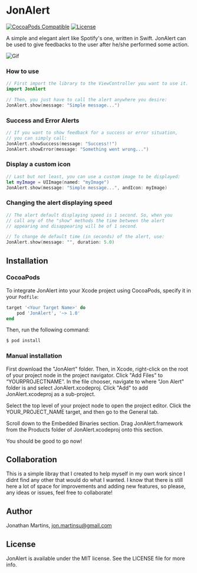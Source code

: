 JonAlert
===========
[![CocoaPods Compatible](https://img.shields.io/badge/pod-1.0.0-red.svg)](https://cocoapods.org/pods/JonAlert)
[![License](https://img.shields.io/badge/License-MIT-green.svg)](https://github.com/jonSurrey/JonAlert/blob/master/LICENSE)

A simple and elegant alert like Spotify's one, written in Swift. JonAlert can be used to give feedbacks to the user after he/she performed some action.

![Gif](https://thumbs.gfycat.com/MilkyCompleteIberianbarbel-small.gif)

### How to use

```swift
// First import the library to the ViewController you want to use it.
import JonAlert

// Then, you just have to call the alert anywhere you desire:
JonAlert.show(message: "Simple message...")
```

### Success and Error Alerts

```swift
// If you want to show feedback for a success or error situation, 
// you can simply call:
JonAlert.showSuccess(message: "Success!!")
JonAlert.showError(message: "Something went wrong...")
```

### Display a custom icon

```swift
// Last but not least, you can use a custom image to be displayed:
let myImage = UIImage(named: "myImage")
JonAlert.show(message: "Simple message...", andIcon: myImage)
```

### Changing the alert displaying speed

```swift
// The alert default displaying speed is 1 second. So, when you
// call any of the "show" methods the time between the alert 
// appearing and disappearing will be of 1 second. 

// To change de default time (in seconds) of the alert, use: 
JonAlert.show(message: "", duration: 5.0)
```

Installation
---

### CocoaPods

To integrate JonAlert into your Xcode project using CocoaPods, specify it in your `Podfile`:

```ruby
target '<Your Target Name>' do
    pod 'JonAlert', '~> 1.0'
end
```

Then, run the following command:

```bash
$ pod install
```

### Manual installation

First download the "JonAlert" folder. Then, in Xcode, right-click on the root of your project node in the project navigator. Click "Add Files" to “YOURPROJECTNAME”. In the file chooser, navigate to where "Jon Alert" folder is and select JonAlert.xcodeproj. Click "Add" to add JonAlert.xcodeproj as a sub-project.

Select the top level of your project node to open the project editor. Click the YOUR_PROJECT_NAME target, and then go to the General tab.

Scroll down to the Embedded Binaries section. Drag JonAlert.framework from the Products folder of JonAlert.xcodeproj onto this section.

You should be good to go now!

Collaboration
---

This is a simple libray that I created to help myself in my own work since I didnt find any other that would do what I wanted. I know that there is still here a lot of space for improvements and adding new features, so please, any ideas or issues, feel free to collaborate!

## Author

Jonathan Martins, jon.martinsu@gmail.com

## License

JonAlert is available under the MIT license. See the LICENSE file for more info.
